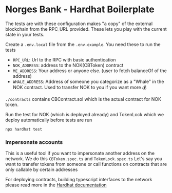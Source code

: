 # Norges Bank - Hardhat Boilerplate

The tests are with these configuration makes "a copy" of the external blockchain from the RPC_URL provided. These lets you play with the current state in your tests.

Create a `.env.local` file from the `.env.example`. You need these to run the tests 
- `RPC_URL`: Url to the RPC with basic authentication
- `NOK_ADDRESS`: address to the NOK(CBToken) contract 
- `ME_ADDRESS`: Your address or anyone else. (user to fetch balanceOf of the address)
- `WHALE_ADDRESS`: Address of someone you categorize as a "Whale" in the NOK contract. Used to transfer NOK to you if you want more 💰

`./contracts` contains CBContract.sol which is the actual contract for NOK token.

Run the test for NOK (which is deployed already) and TokenLock which we deploy automatically before tests are run
```
npx hardhat test
```

### Impersonate accounts
This is a useful tool if you want to impersonate another address on the network. We do this `CBToken.spec.ts` and `TokenLock.spec.ts` Let's say you want to transfer tokens from someone or call functions on contracts that are only callable by certain addresses

For deploying contracts, building typescript interfaces to the network please read more in the [Hardhat documentation](https://hardhat.org/docs)